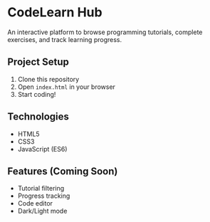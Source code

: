 # CodeLearn Hub

An interactive platform to browse programming tutorials, complete exercises, and track learning progress.

## Project Setup
1. Clone this repository
2. Open `index.html` in your browser
3. Start coding!

## Technologies
- HTML5
- CSS3
- JavaScript (ES6)

## Features (Coming Soon)
- Tutorial filtering
- Progress tracking
- Code editor
- Dark/Light mode
